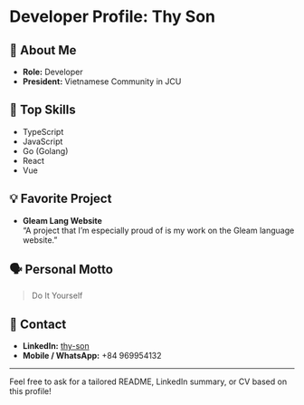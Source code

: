 # Developer Profile: Thy Son

## 👤 About Me
- **Role:** Developer
- **President:** Vietnamese Community in JCU

## 💼 Top Skills
- TypeScript
- JavaScript
- Go (Golang)
- React
- Vue

## 💡 Favorite Project
- **Gleam Lang Website**  
  “A project that I’m especially proud of is my work on the Gleam language website.”

## 🗣️ Personal Motto
> Do It Yourself

## 📱 Contact
- **LinkedIn:** [thy-son](https://www.linkedin.com/in/thy-son/)
- **Mobile / WhatsApp:** +84 969954132

---

Feel free to ask for a tailored README, LinkedIn summary, or CV based on this profile!
